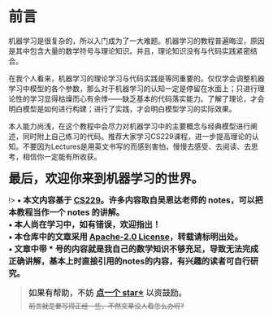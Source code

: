 # 前言

机器学习是很复杂的，所以入门成为了一大难题。机器学习的教程普遍晦涩，原因是其中包含大量的数学符号与理论知识。并且，理论知识没有与代码实践紧密结合。

在我个人看来，机器学习的理论学习与代码实践是等同重要的。仅仅学会调整机器学习中模型的各个参数，那么对于机器学习的认知一定是停留在水面上；只进行理论性的学习显得枯燥而心有余悸——缺乏基本的代码落实能力。了解了理论，才会明白模型是如何进行构建；进行了实践，才会明白模型学习的实际效果。

本人能力尚浅，在这个教程中会尽力对机器学习中的主要概念与经典模型进行阐述，同时附上自己练习的代码。推荐大家学习CS229课程，进一步提高理论的认知。不要因为Lectures是用英文书写的而感到害怕，慢慢去感受、去阅读、去思考，相信你一定能有所收获。

<font size=5>**最后，欢迎你来到机器学习的世界。**</font>

!> <font size=3.5>**• 本文内容基于 [CS229](http://cs229.stanford.edu/)。许多内容取自吴恩达老师的 notes，可以把本教程当作一个 notes 的讲解。**<br>**• 本人尚在学习中，如有错误，欢迎指出！** <br> **• 本仓库中的文章采用 [Apache-2.0 License](https://www.apache.org/licenses/)，转载请标明出处。**<br>**• 文章中带 \* 号的内容就是我自己的数学知识不够充足，导致无法完成正确讲解，基本上时直接引用的notes的内容，有兴趣的读者可自行研究。**</font>

> <font size=3.5 color=black>如果有帮助，不妨 **[点一个 star⭐](https://github.com/LQY-0314/Docsify-Notebooks)** 以资鼓励。</font> <br> <font size=2.5>~~前言就是要写得正经一些，不然文章没人看怎么办呀?~~</font>